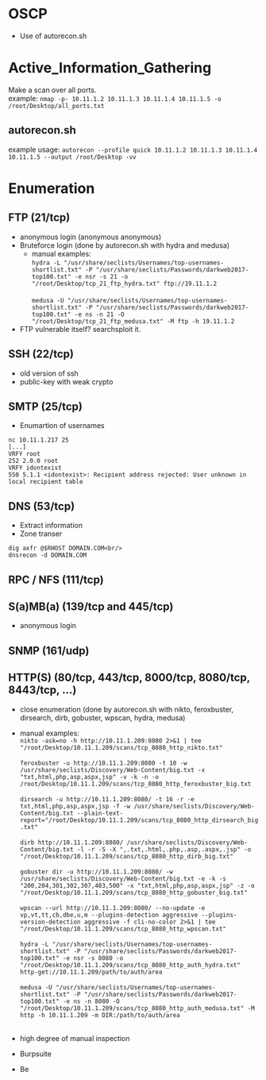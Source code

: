 # OSCP

* Use of autorecon.sh

# Active_Information_Gathering
Make a scan over all ports.<br/>
example:
`nmap -p- 10.11.1.2 10.11.1.3 10.11.1.4 10.11.1.5 -o /root/Desktop/all_ports.txt`
## autorecon.sh
example usage:
`autorecon --profile quick 10.11.1.2 10.11.1.3 10.11.1.4 10.11.1.5 --output /root/Desktop -vv`
# Enumeration

## FTP (21/tcp)
* anonymous login (anonymous anonymous)
* Bruteforce login (done by autorecon.sh with hydra and medusa)
  * manual examples:<br/>
`hydra -L "/usr/share/seclists/Usernames/top-usernames-shortlist.txt" -P "/usr/share/seclists/Passwords/darkweb2017-top100.txt" -e nsr -s 21 -o "/root/Desktop/tcp_21_ftp_hydra.txt" ftp://19.11.1.2`<br/><br/>
`medusa -U "/usr/share/seclists/Usernames/top-usernames-shortlist.txt" -P "/usr/share/seclists/Passwords/darkweb2017-top100.txt" -e ns -n 21 -O "/root/Desktop/tcp_21_ftp_medusa.txt" -M ftp -h 19.11.1.2`
* FTP vulnerable itself? searchsploit it.
## SSH (22/tcp)
* old version of ssh
* public-key with weak crypto
## SMTP (25/tcp)
* Enumartion of usernames
```
nc 10.11.1.217 25
[...]
VRFY root
252 2.0.0 root
VRFY idontexist
550 5.1.1 <idontexist>: Recipient address rejected: User unknown in local recipient table 
```
## DNS (53/tcp)
* Extract information
* Zone transer
```
dig axfr @$RHOST DOMAIN.COM<br/>
dnsrecon -d DOMAIN.COM
```
## RPC / NFS (111/tcp)

## S(a)MB(a) (139/tcp and 445/tcp)
* anonymous login
## SNMP (161/udp)
## HTTP(S) (80/tcp, 443/tcp, 8000/tcp, 8080/tcp, 8443/tcp, …)
* close enumeration (done by autorecon.sh with nikto, feroxbuster, dirsearch, dirb, gobuster, wpscan, hydra, medusa)
 * manual examples:<br/>
 `nikto -ask=no -h http://10.11.1.209:8080 2>&1 | tee "/root/Desktop/10.11.1.209/scans/tcp_8080_http_nikto.txt"`<br/><br/>
 `feroxbuster -u http://10.11.1.209:8080 -t 10 -w /usr/share/seclists/Discovery/Web-Content/big.txt -x "txt,html,php,asp,aspx,jsp" -v -k -n -o /root/Desktop/10.11.1.209/scans/tcp_8080_http_feroxbuster_big.txt`<br/><br/>
 `dirsearch -u http://10.11.1.209:8080/ -t 16 -r -e txt,html,php,asp,aspx,jsp -f -w /usr/share/seclists/Discovery/Web-Content/big.txt --plain-text-report="/root/Desktop/10.11.1.209/scans/tcp_8080_http_dirsearch_big.txt"`<br/><br/>
 `dirb http://10.11.1.209:8080/ /usr/share/seclists/Discovery/Web-Content/big.txt -l -r -S -X ",.txt,.html,.php,.asp,.aspx,.jsp" -o "/root/Desktop/10.11.1.209/scans/tcp_8080_http_dirb_big.txt"`<br/><br/>
 `gobuster dir -u http://10.11.1.209:8080/ -w /usr/share/seclists/Discovery/Web-Content/big.txt -e -k -s "200,204,301,302,307,403,500" -x "txt,html,php,asp,aspx,jsp" -z -o "/root/Desktop/10.11.1.209/scans/tcp_8080_http_gobuster_big.txt"`<br/><br/>
 `wpscan --url http://10.11.1.209:8080/ --no-update -e vp,vt,tt,cb,dbe,u,m --plugins-detection aggressive --plugins-version-detection aggressive -f cli-no-color 2>&1 | tee "/root/Desktop/10.11.1.209/scans/tcp_8080_http_wpscan.txt"`<br/><br/>
 `hydra -L "/usr/share/seclists/Usernames/top-usernames-shortlist.txt" -P "/usr/share/seclists/Passwords/darkweb2017-top100.txt" -e nsr -s 8080 -o "/root/Desktop/10.11.1.209/scans/tcp_8080_http_auth_hydra.txt" http-get://10.11.1.209/path/to/auth/area` <br/><br/>
 `medusa -U "/usr/share/seclists/Usernames/top-usernames-shortlist.txt" -P "/usr/share/seclists/Passwords/darkweb2017-top100.txt" -e ns -n 8080 -O "/root/Desktop/10.11.1.209/scans/tcp_8080_http_auth_medusa.txt" -M http -h 10.11.1.209 -m DIR:/path/to/auth/area`<br/><br/>

 
* high degree of manual inspection
* Burpsuite
* Be



